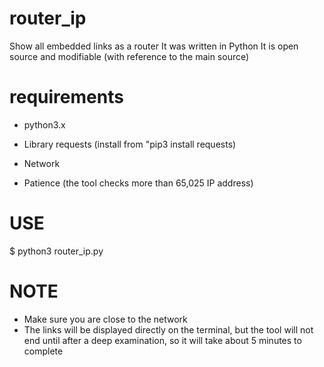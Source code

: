 # router_ip 

Show all embedded links as a router 
It was written in Python 
It is open source and modifiable (with reference to the main source) 

# requirements 

* python3.x

* Library requests (install from "pip3 install requests) 

* Network 

* Patience (the tool checks more than 65,025 IP address)


# USE 

$ python3 router_ip.py

# NOTE 


* Make sure you are close to the network 
* The links will be displayed directly on the terminal, but the tool will not end until after a deep examination, so it will take about 5 minutes to complete
